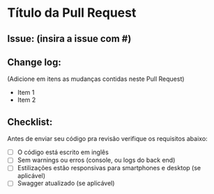 # Título da Pull Request

## Issue: (insira a issue com #)

## Change log:
(Adicione em itens as mudanças contidas neste Pull Request)
- Item 1
- Item 2

## Checklist:

Antes de enviar seu código pra revisão verifique os requisitos abaixo:

- [ ] O código está escrito em inglês
- [ ] Sem warnings ou erros (console, ou logs do back end)
- [ ] Estilizações estão responsivas para smartphones e desktop (se aplicável)
- [ ] Swagger atualizado (se aplicável)
